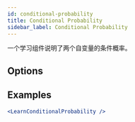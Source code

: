 ```yaml
---
id: conditional-probability
title: Conditional Probability
sidebar_label: Conditional Probability
---
```


一个学习组件说明了两个自变量的条件概率。

## Options



## Examples

```jsx live
<LearnConditionalProbability />
```

